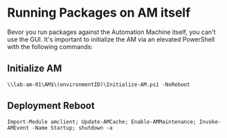# Running Packages on AM itself
Bevor you run packages against the Automation Machine itself, you can't use the GUI. It's important to initialize the AM via an elevated PowerShell with the following commands:

## Initialize AM
```
\\lab-am-01\AM$\(environmentID)\Initialize-AM.ps1 -NoReboot
``` 

## Deployment Reboot
```
Import-Module amclient; Update-AMCache; Enable-AMMaintenance; Invoke-AMEvent -Name Startup; shutdown -a 
```

